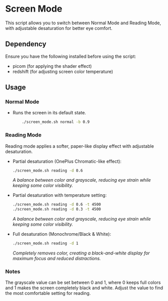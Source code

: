# Screen Mode

This script allows you to switch between Normal Mode and Reading Mode, with adjustable desaturation for better eye comfort.

## Dependency

Ensure you have the following installed before using the script:
- picom (for applying the shader effect)
- redshift (for adjusting screen color temperature)

## Usage

### Normal Mode
- Runs the screen in its default state.
	```sh
	    ./screen_mode.sh normal -b 0.9
	```

### Reading Mode 

Reading mode applies a softer, paper-like display effect with adjustable desaturation.

- Partial desaturation (OnePlus Chromatic-like effect):
	```sh
    ./screen_mode.sh reading -d 0.6
	```
	*A balance between color and grayscale, reducing eye strain while keeping some color visibility.*

- Partial desaturation with temperature setting:
	```sh
    ./screen_mode.sh reading -d 0.6 -t 4500
    ./screen_mode.sh reading -d 0.3 -t 4500
	```
	*A balance between color and grayscale, reducing eye strain while keeping some color visibility.*

- Full desaturation (Monochrome/Black & White):
	```sh
    ./screen_mode.sh reading -d 1
	```
	*Completely removes color, creating a black-and-white display for maximum focus and reduced distractions.*

### Notes

The grayscale value can be set between 0 and 1, where 0 keeps full colors and 1 makes the screen completely black and white.
Adjust the value to find the most comfortable setting for reading.
